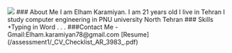<img src="https://avatars0.githubusercontent.com/u/69323094?s=400&u=f9a9648c910890e8858f6cf33e21f6afa50635f7&v=4" />
### About Me
I am Elham Karamiyan. 
I am 21 years old 
I live in Tehran 
I study computer engineering in PNU university North Tehran
### Skills
 +Typing in Word
.
.
.
###Contact Me
- Gmail:Elham.karamiyan78@gmail.com
[Resume](/assessment1/_CV_Checklist_AR_3983_.pdf)
